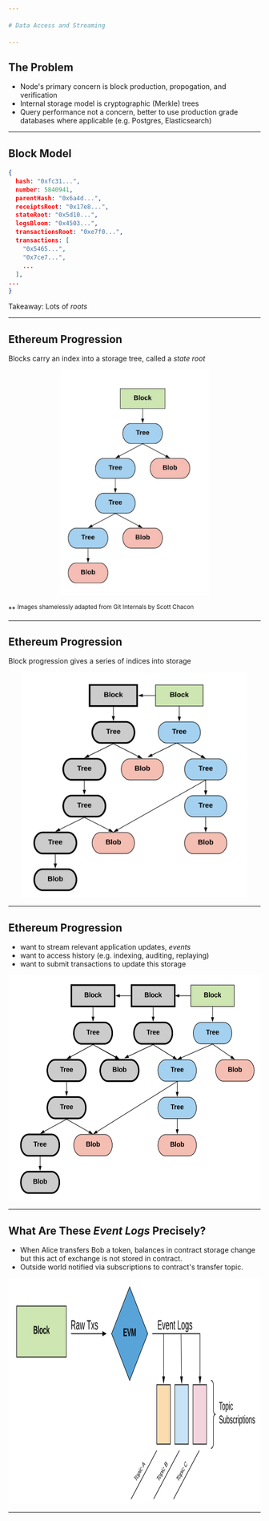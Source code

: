 ```yaml
---

# Data Access and Streaming

---
```


## The Problem

- Node's primary concern is block production, propogation, and verification
- Internal storage model is cryptographic (Merkle) trees
- Query performance not a concern, better to use production grade databases where applicable (e.g. Postgres, Elasticsearch)

---

## Block Model

```json
{
  hash: "0xfc31...",
  number: 5840941,
  parentHash: "0x6a4d...",
  receiptsRoot: "0x17e8...",
  stateRoot: "0x5d10...",
  logsBloom: "0x4503...",
  transactionsRoot: "0xe7f0...",
  transactions: [
    "0x5465...",
    "0x7ce7...",
    ...
  ],
...
}
```
Takeaway: Lots of *roots*

---

## Ethereum Progression

Blocks carry an index into a storage tree, called a *state root*
<center>
<img src="images/bc-tree1.png" height="450">
</center>

** <sup>Images shamelessly adapted from Git Internals by Scott Chacon</sup>

---

## Ethereum Progression

Block progression gives a series of indices into storage
<center>
<img src="images/bc-tree2.png" height="450">
</center>

---

## Ethereum Progression

- want to stream relevant application updates, *events*
- want to access history (e.g. indexing, auditing, replaying)
- want to submit transactions to update this storage
<center>
<img src="images/bc-tree3.png" height="450">
</center>

---

## What Are These *Event Logs* Precisely?
- When Alice transfers Bob a token, balances in contract storage change but this act of exchange is not stored in contract.
- Outside world notified via subscriptions to contract's transfer topic.

<center>
<img src="images/evm-logs.png" height="450">
</center>

---

